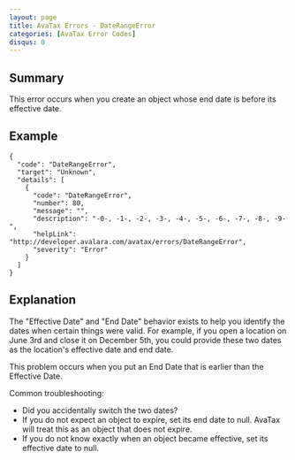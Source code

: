 ```yaml
---
layout: page
title: AvaTax Errors - DateRangeError
categories: [AvaTax Error Codes]
disqus: 0
---
```


## Summary

This error occurs when you create an object whose end date is before its effective date.

## Example

    {
      "code": "DateRangeError",
      "target": "Unknown",
      "details": [
        {
          "code": "DateRangeError",
          "number": 80,
          "message": "",
          "description": "-0-, -1-, -2-, -3-, -4-, -5-, -6-, -7-, -8-, -9-",
          "helpLink": "http://developer.avalara.com/avatax/errors/DateRangeError",
          "severity": "Error"
        }
      ]
    }

## Explanation

The "Effective Date" and "End Date" behavior exists to help you identify the dates when certain things were valid.  For example, if you open a location on June 3rd and close it on December 5th, you could provide these two dates as the location's effective date and end date.

This problem occurs when you put an End Date that is earlier than the Effective Date.

Common troubleshooting:
* Did you accidentally switch the two dates?
* If you do not expect an object to expire, set its end date to null.  AvaTax will treat this as an object that does not expire.
* If you do not know exactly when an object became effective, set its effective date to null.
